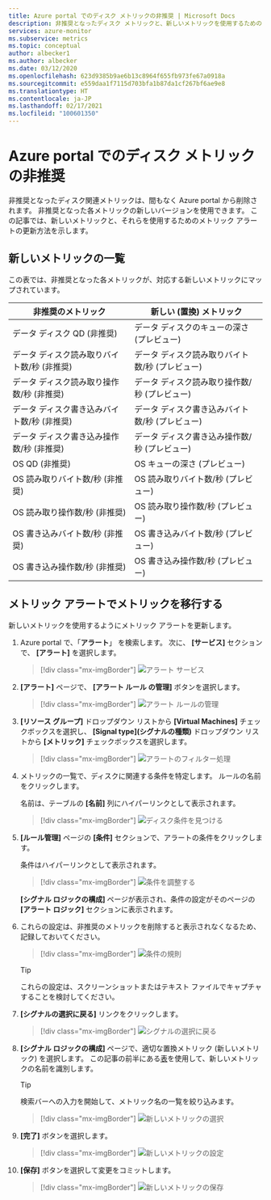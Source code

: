 ```yaml
---
title: Azure portal でのディスク メトリックの非推奨 | Microsoft Docs
description: 非推奨となったディスク メトリックと、新しいメトリックを使用するためのメトリック アラートの更新方法について説明します。
services: azure-monitor
ms.subservice: metrics
ms.topic: conceptual
author: albecker1
ms.author: albecker
ms.date: 03/12/2020
ms.openlocfilehash: 623d9385b9ae6b13c8964f655fb973fe67a0918a
ms.sourcegitcommit: e559daa1f7115d703bfa1b87da1cf267bf6ae9e8
ms.translationtype: HT
ms.contentlocale: ja-JP
ms.lasthandoff: 02/17/2021
ms.locfileid: "100601350"
---
```

# <a name="disk-metrics-deprecation-in-the-azure-portal"></a>Azure portal でのディスク メトリックの非推奨

非推奨となったディスク関連メトリックは、間もなく Azure portal から削除されます。 非推奨となった各メトリックの新しいバージョンを使用できます。 この記事では、新しいメトリックと、それらを使用するためのメトリック アラートの更新方法を示します。

## <a name="list-of-new-metrics"></a>新しいメトリックの一覧

この表では、非推奨となった各メトリックが、対応する新しいメトリックにマップされています。 

|非推奨のメトリック|新しい (置換) メトリック|
|----|----|
|データ ディスク QD (非推奨)|データ ディスクのキューの深さ (プレビュー)|
|データ ディスク読み取りバイト数/秒 (非推奨)|データ ディスク読み取りバイト数/秒 (プレビュー)|
|データ ディスク読み取り操作数/秒 (非推奨)|データ ディスク読み取り操作数/秒 (プレビュー)|
|データ ディスク書き込みバイト数/秒 (非推奨)|データ ディスク書き込みバイト数/秒 (プレビュー)|
|データ ディスク書き込み操作数/秒 (非推奨)|データ ディスク書き込み操作数/秒 (プレビュー)|
|OS QD (非推奨)|OS キューの深さ (プレビュー)|
|OS 読み取りバイト数/秒 (非推奨)|OS 読み取りバイト数/秒 (プレビュー)|
|OS 読み取り操作数/秒 (非推奨)|OS 読み取り操作数/秒 (プレビュー)|
|OS 書き込みバイト数/秒 (非推奨)|OS 書き込みバイト数/秒 (プレビュー)|
|OS 書き込み操作数/秒 (非推奨)|OS 書き込み操作数/秒 (プレビュー)|

<a id="update-metrics" />

## <a name="migrate-metrics-in-your-metric-alerts"></a>メトリック アラートでメトリックを移行する

新しいメトリックを使用するようにメトリック アラートを更新します。

1. Azure portal で、「**アラート**」 を検索します。 次に、 **[サービス]** セクションで、 **[アラート]** を選択します。

   > [!div class="mx-imgBorder"]
   > ![アラート サービス](./media/portal-disk-metrics-deprecation/alert-service-azure-portal.png)

2. **[アラート]** ページで、 **[アラート ルール の管理]** ボタンを選択します。 

   > [!div class="mx-imgBorder"]
   > ![アラート ルールの管理](./media/portal-disk-metrics-deprecation/manage-alert-rules-button.png)

3. **[リソース グループ]** ドロップダウン リストから **[Virtual Machines]** チェックボックスを選択し、 **[Signal type]\(シグナルの種類\)** ドロップダウン リストから **[メトリック]** チェックボックスを選択します。 

   > [!div class="mx-imgBorder"]
   > ![アラートのフィルター処理](./media/portal-disk-metrics-deprecation/filter-alerts.png)

4. メトリックの一覧で、ディスクに関連する条件を特定します。 ルールの名前をクリックします。 

   名前は、テーブルの **[名前]** 列にハイパーリンクとして表示されます。

   > [!div class="mx-imgBorder"]
   > ![ディスク条件を見つける](./media/portal-disk-metrics-deprecation/find-disk-conditions.png)

5. **[ルール管理]** ページの **[条件]** セクションで、アラートの条件をクリックします。 

   条件はハイパーリンクとして表示されます。  

   > [!div class="mx-imgBorder"]
   > ![条件を調整する](./media/portal-disk-metrics-deprecation/adjust-condition.png)

   **[シグナル ロジックの構成]** ページが表示され、条件の設定がそのページの **[アラート ロジック]** セクションに表示されます。

6. これらの設定は、非推奨のメトリックを削除すると表示されなくなるため、記録しておいてください。

   > [!div class="mx-imgBorder"]
   > ![条件の規則](./media/portal-disk-metrics-deprecation/condition-rules.png)

   > [!TIP] 
   > これらの設定は、スクリーンショットまたはテキスト ファイルでキャプチャすることを検討してください。 

7. **[シグナルの選択に戻る]** リンクをクリックします。

   > [!div class="mx-imgBorder"]
   > ![シグナルの選択に戻る](./media/portal-disk-metrics-deprecation/back-to-signal-selection.png)

8. **[シグナル ロジックの構成]** ページで、適切な置換メトリック (新しいメトリック) を選択します。 この記事の前半にある[表](#update-metrics)を使用して、新しいメトリックの名前を識別します。

   > [!TIP] 
   > 検索バーへの入力を開始して、メトリック名の一覧を絞り込みます。 

   > [!div class="mx-imgBorder"]
   > ![新しいメトリックの選択](./media/portal-disk-metrics-deprecation/choose-new-metric.png)

9. **[完了]** ボタンを選択します。 

   > [!div class="mx-imgBorder"]
   > ![新しいメトリックの設定](./media/portal-disk-metrics-deprecation/set-new-metric.png)

10. **[保存]** ボタンを選択して変更をコミットします。 

    > [!div class="mx-imgBorder"]
    > ![新しいメトリックの保存](./media/portal-disk-metrics-deprecation/save-new-metric.png)






